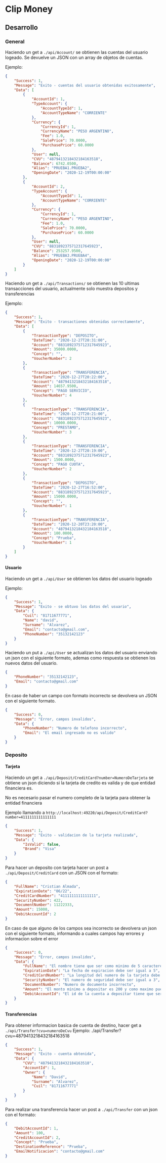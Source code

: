 # Clip Money


## Desarrollo

### General

Haciendo un get a `./api/Account/` se obtienen las cuentas del usuario logeado.
Se devuelve un JSON con un array de objetos de cuentas.

Ejemplo:

```json
{
    "Success": 1,
    "Message": "Exito - cuentas del usuario obtenidas exitosamente",
    "Data": [
        {
            "AccountId": 1,
            "TypeAccount": {
                "AccountTypeId": 1,
                "AccountTypeName": "CORRIENTE"
            },
            "Currency": {
                "CurrencyId": 1,
                "CurrencyName": "PESO ARGENTINO",
                "Fee": 1.0,
                "SalePrice": 70.0000,
                "PurchasePrice": 60.0000
            },
            "User": null,
            "CVU": "4879413218432184163518",
            "Balance": 6742.0500,
            "Alias": "PRUEBA1.PRUEBA2",
            "OpeningDate": "2020-12-19T00:00:00"
        },
        {
            "AccountId": 2,
            "TypeAccount": {
                "AccountTypeId": 1,
                "AccountTypeName": "CORRIENTE"
            },
            "Currency": {
                "CurrencyId": 1,
                "CurrencyName": "PESO ARGENTINO",
                "Fee": 1.0,
                "SalePrice": 70.0000,
                "PurchasePrice": 60.0000
            },
            "User": null,
            "CVU": "8831892375712317645923",
            "Balance": 253257.9500,
            "Alias": "PRUEBA3.PRUEBA4",
            "OpeningDate": "2020-12-19T00:00:00"
        }
    ]
}
```

Haciendo un get a `./api/Transactions/` se obtienen las 10 ultimas transacciones del usuario, actualmente solo muestra depositos y transferencias

Ejemplo:
```json
{
    "Success": 1,
    "Message": "Exito - transactiones obtenidas correctamente",
    "Data": [
        {
            "TransactionType": "DEPOSITO",
            "DateTime": "2020-12-27T20:31:00",
            "Account": "8831892375712317645923",
            "Amount": 35000.0000,
            "Concept": "",
            "VoucherNumber": 2
        },
        {
            "TransactionType": "TRANSFERENCIA",
            "DateTime": "2020-12-27T20:22:00",
            "Account": "4879413218432184163518",
            "Amount": 14657.9500,
            "Concept": "PAGO SERVICIO",
            "VoucherNumber": 4
        },
        {
            "TransactionType": "TRANSFERENCIA",
            "DateTime": "2020-12-27T20:21:00",
            "Account": "8831892375712317645923",
            "Amount": 10000.0000,
            "Concept": "PRESTAMO",
            "VoucherNumber": 3
        },
        {
            "TransactionType": "TRANSFERENCIA",
            "DateTime": "2020-12-27T20:19:00",
            "Account": "8831892375712317645923",
            "Amount": 1500.0000,
            "Concept": "PAGO CUOTA",
            "VoucherNumber": 2
        },
        {
            "TransactionType": "DEPOSITO",
            "DateTime": "2020-12-27T16:52:00",
            "Account": "8831892375712317645923",
            "Amount": 15000.0000,
            "Concept": "",
            "VoucherNumber": 1
        },
        {
            "TransactionType": "TRANSFERENCIA",
            "DateTime": "2020-12-20T23:20:00",
            "Account": "4879413218432184163518",
            "Amount": 100.0000,
            "Concept": "Prueba",
            "VoucherNumber": 1
        }
    ]
}
```

#### Usuario


Haciendo un get a `./api/User` se obtienen los datos del usuario logeado

Ejemplo:
```json
{
    "Success": 1,
    "Message": "Exito - se obtuvo los datos del usuario",
    "Data": {
        "Cuil": "81711677771",
        "Name": "david",
        "Surname": "Alvarez",
        "Email": "contacto@gmail.com",
        "PhoneNumber": "35132142123"
    }
}
```

Haciendo un put a `./api/User` se actualizan los datos del usuario enviando un json con el siguiente formato, ademas como respuesta se obtienen los nuevos datos del usuario.
```json 
{
    "PhoneNumber": "35132142123",
    "Email": "contacto@gmail.com"
}
```
En caso de haber un campo con formato incorrecto se devolvera un JSON con el siguiente formato.
```json
{
    "Success": 0,
    "Message": "Error, campos invalidos",
    "Data": {
        "PhoneNumber": "Numero de telefono incorrecto",
        "Email": "El email ingresado no es valido"
    }
}
```


### Deposito

#### Tarjeta

Haciendo un get a `./api/Deposit/CreditCard?number=NumeroDeTarjeta` se obtiene un json diciendo si la tarjeta de credito es valida y de que entidad financiera es.

No es necesario pasar el numero completo de la tarjeta para obtener la entidad financiera

Ejemplo llamando a
`http://localhost:49220/api/Deposit/CreditCard?number=4111111111111111`
```json
{
    "Success": 1,
    "Message": "Exito - validacion de la tarjeta realizada",
    "Data": {
        "IsValid": false,
        "Brand": "Visa"
    }
}
```

Para hacer un deposito con tarjeta hacer un post a `./api/Deposit/CreditCard` con un JSON con el formato:

```json
{
    "FullName": "Cristian Almada",
    "ExpirationDate": "06/22",
    "CreditCardNumber": "4111111111111111",
    "SecurityNumber": 422,
    "DocumentNumber": 11222333,
    "Amount": 15000,
    "DebitAccountId": 2
}
```

En caso de que alguno de los campos sea incorrecto se devolvera un json con el siguiente formato, informando a cuales campos hay errores y informacion sobre el error

```json
{
    "Success": 0,
    "Message": "Error, campos invalidos",
    "Data": {
        "FullName": "El nombre tiene que ser como minimo de 5 caracteres y menor que 30",
        "ExpirationDate": "La fecha de expiracion debe ser igual a 5",
        "CreditCardNumber": "La longitud del numero de la tarjeta debe ser igual a 16",
        "SecurityNumber": "El numero de seguridad debe ser igual a 3",
        "DocumentNumber": "Numero de documento incorrecto",
        "Amount": "El monto minimo a depositar es 200 y como maximo puede ser 50000",
        "DebitAccountId": "El id de la cuenta a depositar tiene que ser positivo"
    }
}
```

#### Transferencias

Para obtener informacion basica de cuenta de destino, hacer get a `./api/Transfer?cvu=numeroDeCvu`
Ejemplo: ./api/Transfer?cvu=4879413218432184163518
```json
{
    "Success": 1,
    "Message": "Exito - cuenta obtenida",
    "Data": {
        "CVU": "4879413218432184163518",
        "AccountId": 1,
        "Owner": {
            "Name": "David",
            "Surname": "Alvarez",
            "Cuil": "81711677771"
        }
    }
}
```

Para realizar una transferencia hacer un post a `./api/Transfer` con un json con el formato:
```json
{
    "DebitAccountId": 1,
    "Amount": 100,
    "CreditAccountId": 2,
    "Concept": "Prueba",
    "DestinationReference": "Prueba",
    "EmailNotificacion": "contacto@gmail.com"
}
```